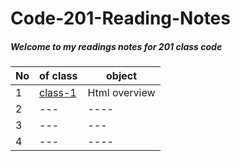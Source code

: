 # Code-201-Reading-Notes
 
##### Welcome to my readings notes for 201 class code

No| of class|object 
-|-|-
1|[class-1](class-01.md) |Html overview
2|---|----
3|---|---
4|---|----
